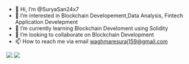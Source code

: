- 👋 Hi, I’m @SuryaSan24x7
- 👀 I’m interested in Blockchain Developement,Data Analysis, Fintech Application Develepment
- 🌱 I’m currently learning Blockchain Develoment using Solidity
- 💞️ I’m looking to collaborate on Blockchain Development
- 📫 How to reach me via email waghmaresuraj159@gmail.com

<!---
SuryaSan24x7/SuryaSan24x7 is a ✨ special ✨ repository because its `README.md` (this file) appears on your GitHub profile.
You can click the Preview link to take a look at your changes.
--->
[![](https://visitcount.itsvg.in/api?id=SuryaSan24x7&label=Profile%20Views&color=1&icon=0&pretty=false)](https://visitcount.itsvg.in)
<a href="https://visitcount.itsvg.in">
  <img src="https://visitcount.itsvg.in/api?id=SuryaSan24x7&label=Profile%20Views&color=1&icon=0&pretty=false" />
</a>
